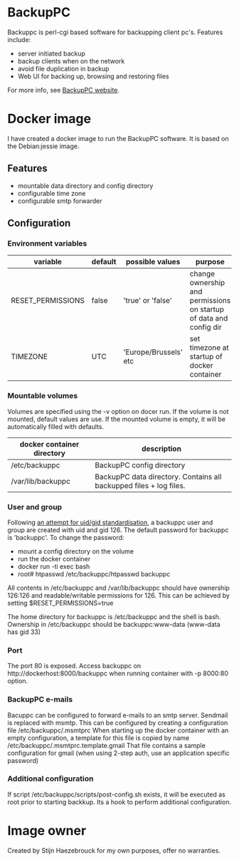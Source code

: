 # BackupPC
Backuppc is perl-cgi based software for backupping client pc's. Features include:
- server initiated backup
- backup clients when on the network
- avoid file duplication in backup
- Web UI for backing up, browsing and restoring files

For more info, see [BackupPC website](http://backuppc.sourceforge.net).

# Docker image
I have created a docker image to run the BackupPC software. It is based on the
Debian:jessie image.

## Features
- mountable data directory and config directory
- configurable time zone
- configurable smtp forwarder

## Configuration
### Environment variables
| variable          | default       | possible values       | purpose                                                            |
| ----------------- | ------------- | ----------------------| ------------------------------------------------------------------ |
| RESET_PERMISSIONS | false         | 'true' or 'false'     | change ownership and permissions on startup of data and config dir |
| TIMEZONE          | UTC           | 'Europe/Brussels' etc | set timezone at startup of docker container                        |

### Mountable volumes
Volumes are specified using the -v option on docer run.
If the volume is not mounted, default values are use.
If the mounted volume is empty, it will be automatically filled with defaults.

| docker container directory   | description                                                          |
| ---------------------------- | -------------------------------------------------------------------- |
| /etc/backuppc                | BackupPC config directory                                            |
| /var/lib/backuppc            | BackupPC data directory. Contains all backupped files + log files.   |

### User and group
Following [an attempt for uid/gid standardisation](https://wiki.archlinux.org/index.php/DeveloperWiki:UID_/_GID_Database),
a backuppc user and group are created with uid and gid 126.
The default password for backuppc is 'backuppc'. To change the password:
- mount a config directory on the volume
- run the docker container
- docker run -ti exec bash
- root# htpasswd /etc/backuppc/htpasswd backuppc

All contents in /etc/backuppc and /var/lib/backuppc should have ownership 126:126
and readable/writable permissions for 126. This can be achieved by setting $RESET_PERMISSIONS=true

The home directory for backuppc is /etc/backuppc and the shell is bash.
Ownership in /etc/backuppc should be backuppc:www-data (www-data has gid 33)

### Port
The port 80 is exposed. Access backuppc on http://dockerhost:8000/backuppc
when running container with -p 8000:80 option.

### BackupPC e-mails
Bacuppc can be configured to forward e-mails to an smtp server.
  Sendmail is replaced with msmtp. This can be configured by creating a configuration file
  /etc/backuppc/.msmtprc
When starting up the docker container with an empty configuration, a template
  for this file is copied by name /etc/backuppc/.msmtprc.template.gmail
  That file contains a sample configuration for gmail (when using 2-step auth, use an
  application specific password)

### Additional configuration
If script /etc/backuppc/scripts/post-config.sh exists, it will be executed as root 
prior to starting backkup. Its a hook to perform additional configuration.

# Image owner
Created by Stijn Haezebrouck for my own purposes, offer no warranties.
